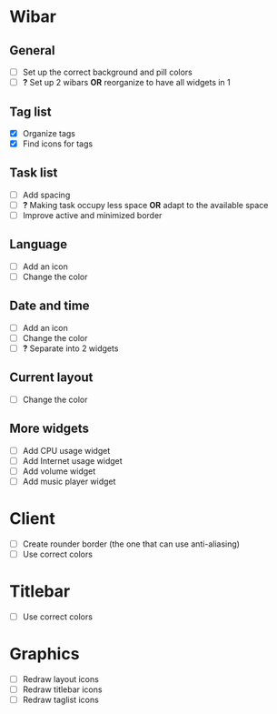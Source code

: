 # Wibar
## General
- [ ] Set up the correct background and pill colors
- [ ] **?** Set up 2 wibars **OR** reorganize to have all widgets in 1
## Tag list
- [X] Organize tags
- [x] Find icons for tags
## Task list
- [ ] Add spacing
- [ ] **?** Making task occupy less space **OR** adapt to the available space
- [ ] Improve active and minimized border
## Language
- [ ] Add an icon
- [ ] Change the color
## Date and time
- [ ] Add an icon
- [ ] Change the color
- [ ] **?** Separate into 2 widgets
## Current layout
- [ ] Change the color
## More widgets
- [ ] Add CPU usage widget
- [ ] Add Internet usage widget
- [ ] Add volume widget
- [ ] Add music player widget

# Client
- [ ] Create rounder border (the one that can use anti-aliasing)
- [ ] Use correct colors

# Titlebar
- [ ] Use correct colors

# Graphics
- [ ] Redraw layout icons
- [ ] Redraw titlebar icons
- [ ] Redraw taglist icons

